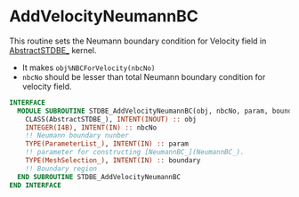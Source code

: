 # AddVelocityNeumannBC

This routine sets the Neumann boundary condition for Velocity field in [AbstractSTDBE_](AbstractSTDBE_.md) kernel.

- It makes `obj%NBCForVelocity(nbcNo)`
- `nbcNo` should be lesser than total Neumann boundary condition for velocity field.

```fortran
INTERFACE
  MODULE SUBROUTINE STDBE_AddVelocityNeumannBC(obj, nbcNo, param, boundary)
    CLASS(AbstractSTDBE_), INTENT(INOUT) :: obj
    INTEGER(I4B), INTENT(IN) :: nbcNo
    !! Neumann boundary nunber
    TYPE(ParameterList_), INTENT(IN) :: param
    !! parameter for constructing [NeumannBC_](NeumannBC_).
    TYPE(MeshSelection_), INTENT(IN) :: boundary
    !! Boundary region
  END SUBROUTINE STDBE_AddVelocityNeumannBC
END INTERFACE
```
